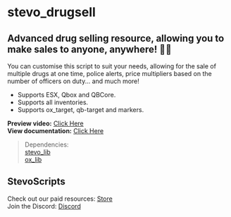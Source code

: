 # stevo_drugsell
## Advanced drug selling resource, allowing you to make sales to anyone, anywhere! 💊💵

You can customise this script to suit your needs, allowing for the sale of multiple drugs at one time, police alerts, price multipliers based on the number of officers on duty... and much more!

- Supports ESX, Qbox and QBCore.
- Supports all inventories.
- Supports ox_target, qb-target and markers.

**Preview video:** [Click Here](https://youtu.be/nmMr3Y0QKXw?si=MklbySZP72auRfhR)
<br>
**View documentation:** [Click Here](https://docs.stevoscripts.com/free-scripts/stevo_drugsell)

> Dependencies:
> <br>
> [stevo_lib](https://github.com/stevoscriptsteam/stevo_lib)
> <br>
> [ox_lib](https://github.com/overextended/ox_lib)

## StevoScripts
Check out our paid resources: [Store](https://store.stevoscripts.com/)
<br>
Join the Discord: [Discord](https://discord.gg/stevoscripts)